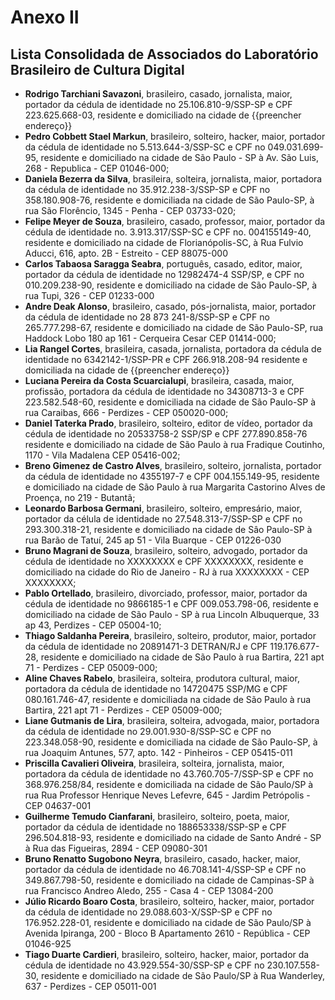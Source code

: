 # Anexo II
## Lista Consolidada de Associados do Laboratório Brasileiro de Cultura Digital

* **Rodrigo Tarchiani Savazoni**, brasileiro, casado, jornalista, maior, portador da cédula de identidade no 25.106.810-9/SSP-SP e CPF 223.625.668-03, residente e domiciliado na cidade de {{preencher endereço}}
* **Pedro Cobbett Stael Markun**, brasileiro, solteiro, hacker, maior, portador da cédula de identidade no 5.513.644-3/SSP-SC e CPF no 049.031.699-95, residente e domiciliado na cidade de São Paulo - SP à Av. São Luis, 268 - Republica - CEP 01046-000;
* **Daniela Bezerra da Silva**, brasileira, solteira, jornalista, maior, portadora da cédula de identidade no 35.912.238-3/SSP-SP e CPF no 358.180.908-76, residente e domiciliada na cidade de São Paulo-SP, à rua São Florêncio, 1345 - Penha - CEP 03733-020;
* **Felipe Meyer de Souza**, brasileiro, casado, professor, maior, portador da cédula de identidade no. 3.913.317/SSP-SC e CPF no. 004155149-40, residente e domiciliado na cidade de Florianópolis-SC, à Rua Fulvio Aducci, 616, apto. 2B - Estreito - CEP 88075-000
* **Carlos Tabaosa Saragga Seabra**, português, casado, editor, maior, portador da cédula de identidade no 12982474-4 SSP/SP, e CPF no 010.209.238-90, residente e domiciliado na cidade de São Paulo-SP, à rua Tupi, 326 - CEP 01233-000
* **Andre Deak Alonso**, brasileiro, casado, pós-jornalista, maior, portador da cédula de identidade no 28 873 241-8/SSP-SP e CPF no 265.777.298-67, residente e domiciliado na cidade de São Paulo-SP, rua Haddock Lobo 180 ap 161 - Cerqueira Cesar CEP 01414-000;
* **Lia Rangel Cortes**, brasileira, casada, jornalista, portadora da cédula de identidade no 6342142-1/SSP-PR e CPF 266.918.208-94 residente e domiciliada na cidade de {{preencher endereço}}
* **Luciana Pereira da Costa Scuarcialupi**, brasileira, casada, maior, profissão, portadora da cédula de identidade no 34308713-3 e CPF 223.582.548-60, residente e domiciliada na cidade de São Paulo-SP à rua Caraibas, 666 - Perdizes - CEP 050020-000;
* **Daniel Taterka Prado**, brasileiro, solteiro, editor de vídeo, portador da cédula de identidade no 20533758-2 SSP/SP e CPF 277.890.858-76 residente e domiciliado na cidade de São Paulo à rua Fradique Coutinho, 1170 - Vila Madalena CEP 05416-002;
* **Breno Gimenez de Castro Alves**, brasileiro, solteiro, jornalista, portador da cédula de identidade no 4355197-7 e CPF 004.155.149-95, residente e domiciliado na cidade de São Paulo à rua Margarita Castorino Alves de Proença, no 219 - Butantã;
* **Leonardo Barbosa Germani**, brasileiro, solteiro, empresário, maior, portador da célula de identidade no 27.548.313-7/SSP-SP e CPF no 293.300.318-21, residente e domiciliado na cidade de Sâo Paulo-SP à rua Barão de Tatuí, 245 ap 51 - Vila Buarque - CEP 01226-030
* **Bruno Magrani de Souza**, brasileiro, solteiro, advogado, portador da cédula de identidade no XXXXXXXX e CPF XXXXXXXX, residente e domiciliado na cidade do Rio de Janeiro - RJ à rua XXXXXXXX - CEP XXXXXXXX;
* **Pablo Ortellado**, brasileiro, divorciado, professor, maior, portador da cédula de identidade no 9866185-1 e CPF 009.053.798-06, residente e domiciliado na cidade de São Paulo - SP à rua Lincoln Albuquerque, 33 ap 43, Perdizes - CEP 05004-10;
* **Thiago Saldanha Pereira**, brasileiro, solteiro, produtor, maior, portador da cédula de identidade no 20891471-3 DETRAN/RJ e CPF 119.176.677-28, residente e domiciliado na cidade de São Paulo à rua Bartira, 221 apt 71 - Perdizes - CEP 05009-000;
* **Aline Chaves Rabelo**, brasileira, solteira, produtora cultural, maior, portadora da cédula de identidade no 14720475 SSP/MG e CPF 080.161.746-47, residente e domiciliada na cidade de São Paulo à rua Bartira, 221 apt 71 - Perdizes - CEP 05009-000;
* **Liane Gutmanis de Lira**, brasileira, solteira, advogada, maior, portadora da cédula de identidade no 29.001.930-8/SSP-SC e CPF no 223.348.058-90, residente e domiciliada na cidade de São Paulo-SP, à rua Joaquim Antunes, 577, apto. 142 - Pinheiros - CEP 05415-011
* **Priscilla Cavalieri Oliveira**, brasileira, solteira, jornalista, maior, portadora da cédula de identidade no 43.760.705-7/SSP-SP e CPF no 368.976.258/84, residente e domiciliada na cidade de São Paulo/SP à rua Rua Professor Henrique Neves Lefevre, 645 - Jardim Petrópolis - CEP 04637-001
* **Guilherme Temudo Cianfarani**, brasileiro, solteiro, poeta, maior, portador da cédula de identidade no 188653338/SSP-SP e CPF 296.504.818-93, residente e domiciliado na cidade de Santo André - SP à Rua das Figueiras, 2894 - CEP  09080-301
* **Bruno Renatto Sugobono Neyra**, brasileiro, casado, hacker, maior, portador da cédula de identidade no 46.708.141-4/SSP-SP e CPF no 349.867.798-50, residente e domiciliado na cidade de Campinas-SP à rua Francisco Andreo Aledo, 255 - Casa 4 - CEP 13084-200
* **Júlio Ricardo Boaro Costa**, brasileiro, solteiro, hacker, maior, portador da cédula de identidade no 29.088.603-X/SSP-SP e CPF no 176.952.228-01, residente e domiciliado na cidade de São Paulo/SP à Avenida Ipiranga, 200 - Bloco B Apartamento 2610 - República - CEP 01046-925
* **Tiago Duarte Cardieri**, brasileiro, solteiro, hacker, maior, portador da cédula de identidade no 43.929.554-30/SSP-SP e CPF no 230.107.558-30, residente e domiciliado na cidade de São Paulo/SP à Rua Wanderley, 637 - Perdizes - CEP 05011-001
